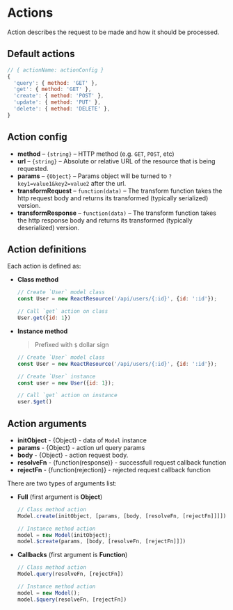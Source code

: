 # Actions

Action describes the request to be made and how it should be processed. 

## Default actions

```jsx
// { actionName: actionConfig }
{ 
  'query': { method: 'GET' },
  'get': { method: 'GET' },
  'create': { method: 'POST' },
  'update': { method: 'PUT' },
  'delete': { method: 'DELETE' },
}
```

## Action config

* **method** – `{string}` – HTTP method (e.g. `GET`, `POST`, etc)
* **url** – `{string}` – Absolute or relative URL of the resource that is being requested.
* **params** – `{Object}` – Params object will be turned to `?key1=value1&key2=value2` after the url.
* **transformRequest** – `function(data)` – The transform function takes the http request body and returns its transformed (typically serialized) version.
* **transformResponse** – `function(data)` – The transform function takes the http response body and returns its transformed (typically deserialized) version.

## Action definitions

Each action is defined as:

* __Class method__

  ```jsx
  // Create `User` model class
  const User = new ReactResource('/api/users/{:id}', {id: ':id'});

  // Call `get` action on class
  User.get({id: 1})
  ```

* __Instance method__

  > Prefixed with `$` dollar sign

  ```jsx
  // Create `User` model class
  const User = new ReactResource('/api/users/{:id}', {id: ':id'});

  // Create `User` instance
  const user = new User({id: 1});

  // Call `get` action on instance
  user.$get()
  ```

## Action arguments

* __initObject__ - {Object} - data of `Model` instance
* __params__ - {Object} - action url query params
* __body__ - {Object} - action request body. 
* __resolveFn__ - {function(response)} - successfull request callback function
* __rejectFn__ - {function(rejection)} - rejected request callback function

There are two types of arguments list:

* __Full__ (first argument is __Object__)

  ```jsx
  // Class method action
  Model.create(initObject, [params, [body, [resolveFn, [rejectFn]]]])

  // Instance method action
  model = new Model(initObject);
  model.$create(params, [body, [resolveFn, [rejectFn]]])
  ```

* __Callbacks__ (first argument is __Function__)

  ```jsx
  // Class method action
  Model.query(resolveFn, [rejectFn])

  // Instance method action
  model = new Model();
  model.$query(resolveFn, [rejectFn])
  ```
